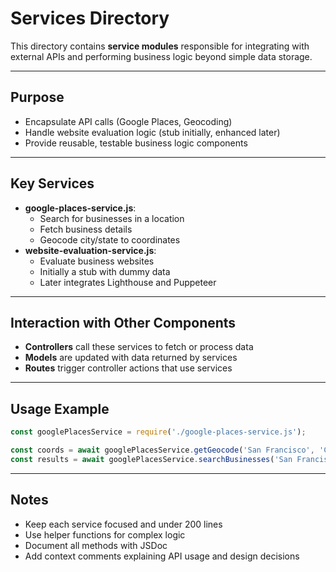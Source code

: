 # Services Directory

This directory contains **service modules** responsible for integrating with external APIs and performing business logic beyond simple data storage.

---

## Purpose

- Encapsulate API calls (Google Places, Geocoding)
- Handle website evaluation logic (stub initially, enhanced later)
- Provide reusable, testable business logic components

---

## Key Services

- **google-places-service.js**: 
  - Search for businesses in a location
  - Fetch business details
  - Geocode city/state to coordinates
- **website-evaluation-service.js**:
  - Evaluate business websites
  - Initially a stub with dummy data
  - Later integrates Lighthouse and Puppeteer

---

## Interaction with Other Components

- **Controllers** call these services to fetch or process data
- **Models** are updated with data returned by services
- **Routes** trigger controller actions that use services

---

## Usage Example

```javascript
const googlePlacesService = require('./google-places-service.js');

const coords = await googlePlacesService.getGeocode('San Francisco', 'CA');
const results = await googlePlacesService.searchBusinesses('San Francisco', 'CA', 'restaurant');
```

---

## Notes

- Keep each service focused and under 200 lines
- Use helper functions for complex logic
- Document all methods with JSDoc
- Add context comments explaining API usage and design decisions

